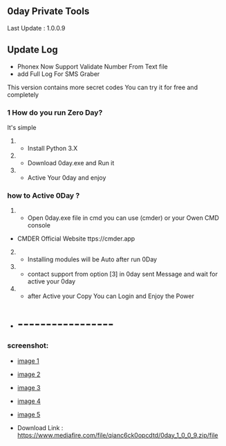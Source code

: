 ## 0day Private Tools
Last Update : 1.0.0.9

## Update Log
- Phonex Now Support Validate Number From Text file
- add Full Log For SMS Graber


This version contains more secret codes
You can try it for free and completely
### 1 How do you run Zero Day?
It's simple

1. - Install Python 3.X
2. - Download 0day.exe and Run it
3. - Active Your 0day and enjoy

### how to Active 0Day ?

1. - Open 0day.exe file in cmd you can use (cmder) or your Owen CMD console
- CMDER Official Website ttps://cmder.app
2. - Installing modules will be Auto after run 0Day
3. - contact support from option [3] in 0day sent Message and wait for active your 0day
4. - after Active your Copy You can Login and Enjoy the Power
- # -----------------
### screenshot:
- [image 1](/screan/Screenshot_1.png)
- [image 2](/screan/Screenshot_2.png)
- [image 3](/screan/Screenshot_3.png)
- [image 4](/screan/Screenshot_4.png)
- [image 5](/screan/Screenshot_5.png)

- Download Link : https://www.mediafire.com/file/qianc6ck0opcdtd/0day_1_0_0_9.zip/file

